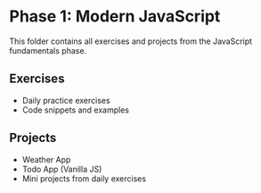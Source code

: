 # Phase 1: Modern JavaScript

This folder contains all exercises and projects from the JavaScript fundamentals phase.

## Exercises
- Daily practice exercises
- Code snippets and examples

## Projects
- Weather App
- Todo App (Vanilla JS)
- Mini projects from daily exercises
